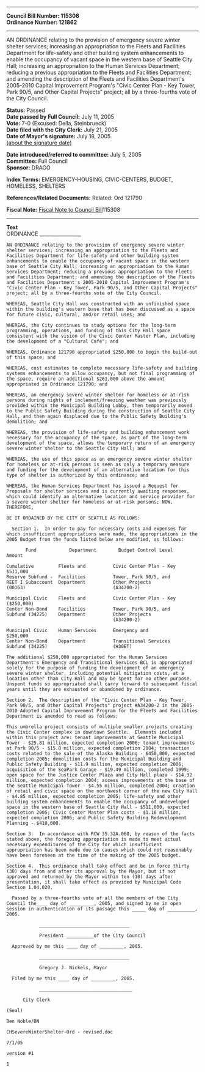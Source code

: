 * * * * *  
  
**Council Bill Number: [](#h0)[](#h2)115308**   
**Ordinance Number: 121862**  
  
* * * * *  
  
AN ORDINANCE relating to the provision of emergency severe winter shelter services; increasing an appropriation to the Fleets and Facilities Department for life-safety and other building system enhancements to enable the occupancy of vacant space in the western base of Seattle City Hall; increasing an appropriation to the Human Services Department; reducing a previous appropriation to the Fleets and Facilities Department; and amending the description of the Fleets and Facilities Department's 2005-2010 Capital Improvement Program's "Civic Center Plan - Key Tower, Park 90/5, and Other Capital Projects" project; all by a three-fourths vote of the City Council.  
  
**Status:** Passed   
**Date passed by Full Council:** July 11, 2005   
**Vote:** 7-0 (Excused: Della, Steinbrueck)   
**Date filed with the City Clerk:** July 21, 2005   
**Date of Mayor's signature:** July 18, 2005   
[(about the signature date)](/~public/approvaldate.htm)   
  
  
**Date introduced/referred to committee:** July 5, 2005   
**Committee:** Full Council   
**Sponsor:** DRAGO   
  
**Index Terms:** EMERGENCY-HOUSING, CIVIC-CENTERS, BUDGET, HOMELESS, SHELTERS  
  
**References/Related Documents:** Related: Ord 121790  
  
**Fiscal Note:** [Fiscal Note to Council Bill](http://clerk.seattle.gov/~public/fnote/115308.htm)[](#h1)[](#h3)115308  
  
* * * * *  
  
**Text**  
    ORDINANCE _________________  
  
    AN ORDINANCE relating to the provision of emergency severe winter  
    shelter services; increasing an appropriation to the Fleets and  
    Facilities Department for life-safety and other building system  
    enhancements to enable the occupancy of vacant space in the western  
    base of Seattle City Hall; increasing an appropriation to the Human  
    Services Department; reducing a previous appropriation to the Fleets  
    and Facilities Department; and amending the description of the Fleets  
    and Facilities Department's 2005-2010 Capital Improvement Program's  
    "Civic Center Plan - Key Tower, Park 90/5, and Other Capital Projects"  
    project; all by a three-fourths vote of the City Council.  
  
    WHEREAS, Seattle City Hall was constructed with an unfinished space  
    within the building's western base that has been discussed as a space  
    for future civic, cultural, and/or retail uses; and  
  
    WHEREAS, the City continues to study options for the long-term  
    programming, operations, and funding of this City Hall space  
    consistent with the vision of the Civic Center Master Plan, including  
    the development of a "Cultural Cafe"; and  
  
    WHEREAS, Ordinance 121790 appropriated $250,000 to begin the build-out  
    of this space; and  
  
    WHEREAS, cost estimates to complete necessary life-safety and building  
    systems enhancements to allow occupancy, but not final programming of  
    the space, require an additional $261,000 above the amount  
    appropriated in Ordinance 121790; and  
  
    WHEREAS, an emergency severe winter shelter for homeless or at-risk  
    persons during nights of inclement/freezing weather was previously  
    provided within the Municipal Building Lobby, then temporarily moved  
    to the Public Safety Building during the construction of Seattle City  
    Hall, and then again displaced due to the Public Safety Building's  
    demolition; and  
  
    WHEREAS, the provision of life-safety and building enhancement work  
    necessary for the occupancy of the space, as part of the long-term  
    development of the space, allows the temporary return of an emergency  
    severe winter shelter to the Seattle City Hall; and  
  
    WHEREAS, the use of this space as an emergency severe winter shelter  
    for homeless or at-risk persons is seen as only a temporary measure  
    and funding for the development of an alternative location for this  
    type of shelter is authorized by this ordinance; and  
  
    WHEREAS, the Human Services Department has issued a Request for  
    Proposals for shelter services and is currently awaiting responses,  
    which could identify an alternative location and service provider for  
    a severe winter shelter for homeless or at-risk persons; NOW,  
    THEREFORE,  
  
    BE IT ORDAINED BY THE CITY OF SEATTLE AS FOLLOWS:  
  
      Section 1.  In order to pay for necessary costs and expenses for  
    which insufficient appropriations were made, the appropriations in the  
    2005 Budget from the funds listed below are modified, as follows:  
  
           Fund            Department        Budget Control Level      Amount  
  
    Cumulative         Fleets and          Civic Center Plan - Key  $511,000  
    Reserve Subfund -  Facilities          Tower, Park 90/5, and  
    REET I Subaccount  Department          Other Projects  
    (00163)                                (A34200-2)  
  
    Municipal Civic    Fleets and          Civic Center Plan - Key  ($250,000)  
    Center Non-Bond    Facilities          Tower, Park 90/5, and  
    Subfund (34225)    Department          Other Projects  
                                           (A34200-2)  
  
    Municipal Civic    Human Services      Emergency and            $250,000  
    Center Non-Bond    Department          Transitional Services  
    Subfund (34225)                        (H30ET)  
  
    The additional $250,000 appropriated for the Human Services  
    Department's Emergency and Transitional Services BCL is appropriated  
    solely for the purpose of funding the development of an emergency  
    severe winter shelter, including potential mitigation costs, at a  
    location other than City Hall and may be spent for no other purpose.  
    Unspent funds so appropriated shall carry forward to subsequent fiscal  
    years until they are exhausted or abandoned by ordinance.  
  
    Section 2.  The description of the "Civic Center Plan - Key Tower,  
    Park 90/5, and Other Capital Projects" project #A34200-2 in the 2005-  
    2010 Adopted Capital Improvement Program for the Fleets and Facilities  
    Department is amended to read as follows:  
  
    This umbrella project consists of multiple smaller projects creating  
    the Civic Center complex in downtown Seattle.  Elements included  
    within this project are: tenant improvements at Seattle Municipal  
    Tower - $25.81 million, expected completion 2006; tenant improvements  
    at Park 90/5 - $15.8 million, expected completion 2004; transaction  
    costs related to the sale of the Alaska Building - $450,000, expected  
    completion 2005; demolition costs for the Municipal Building and  
    Public Safety Building - $11.9 million, expected completion 2006;  
    acquisition of the SeaPark Garage - $19.49 million, completed 1999;  
    open space for the Justice Center Plaza and City Hall plaza - $14.32  
    million, expected completion 2004; access improvements at the base of  
    the Seattle Municipal Tower - $4.55 million, completed 2004; creation  
    of retail and civic space on the northwest corner of the new City Hall  
    - $4.85 million, expected completion 2005; life-safety and other  
    building system enhancements to enable the occupancy of undeveloped  
    space in the western base of Seattle City Hall - $511,000, expected  
    completion 2005; Civic Center Master Plan costs - $1.16 million,  
    expected completion 2006; and Public Safety Building Redevelopment  
    Planning - $410,000.  
  
    Section 3.  In accordance with RCW 35.32A.060, by reason of the facts  
    stated above, the foregoing appropriation is made to meet actual  
    necessary expenditures of the City for which insufficient  
    appropriation has been made due to causes which could not reasonably  
    have been foreseen at the time of the making of the 2005 budget.  
  
    Section 4.  This ordinance shall take effect and be in force thirty  
    (30) days from and after its approval by the Mayor, but if not  
    approved and returned by the Mayor within ten (10) days after  
    presentation, it shall take effect as provided by Municipal Code  
    Section 1.04.020.  
  
      Passed by a three-fourths vote of all the members of the City  
    Council the____ day of _________, 2005, and signed by me in open  
    session in authentication of its passage this _____ day of __________,  
    2005.  
  
                _________________________________  
  
                President __________of the City Council  
  
      Approved by me this ____ day of _________, 2005.  
  
                _________________________________  
  
                Gregory J. Nickels, Mayor  
  
      Filed by me this ____ day of _________, 2005.  
  
                __________________________________  
  
          City Clerk  
  
    (Seal)  
  
    Ben Noble/BN  
  
    CHSevereWinterShelter-Ord - revised.doc  
  
    7/1/05  
  
    version #1  
  
    1  
